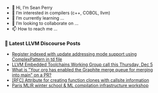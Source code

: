 - 👋 Hi, I’m Sean Perry
- 👀 I’m interested in compilers (c++, COBOL, llvm)
- 🌱 I’m currently learning ...
- 💞️ I’m looking to collaborate on ...
- 📫 How to reach me ...

<!---
s66perry/s66perry is a ✨ special ✨ repository because its `README.md` (this file) appears on your GitHub profile.
You can click the Preview link to take a look at your changes.
--->
### 📕 Latest LLVM Discourse Posts

<!-- DISCOURSE-LLVM:START -->
- [Register indexed with update addressing mode support using ComplexPattern in td file](https://discourse.llvm.org/t/register-indexed-with-update-addressing-mode-support-using-complexpattern-in-td-file/83265#post_5)
- [LLVM Embedded Toolchains Working Group call this Thursday, Dec 5](https://discourse.llvm.org/t/llvm-embedded-toolchains-working-group-call-this-thursday-dec-5/83435#post_1)
- [What is &quot;Your org has enabled the Graphite merge queue for merging into main&quot; on a PR?](https://discourse.llvm.org/t/what-is-your-org-has-enabled-the-graphite-merge-queue-for-merging-into-main-on-a-pr/83433#post_1)
- [[RFC] Attribute for creating function clones with callsite information](https://discourse.llvm.org/t/rfc-attribute-for-creating-function-clones-with-callsite-information/83419#post_3)
- [Paris MLIR winter school &amp; ML compilation infrastructure workshop](https://discourse.llvm.org/t/paris-mlir-winter-school-ml-compilation-infrastructure-workshop/83432#post_1)
<!-- DISCOURSE-LLVM:END -->
